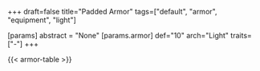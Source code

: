 +++
draft=false
title="Padded Armor"
tags=["default", "armor", "equipment", "light"]

[params]
  abstract = "None"
  [params.armor]
    def="10"
    arch="Light"
    traits=["-"]
+++

{{< armor-table >}}


